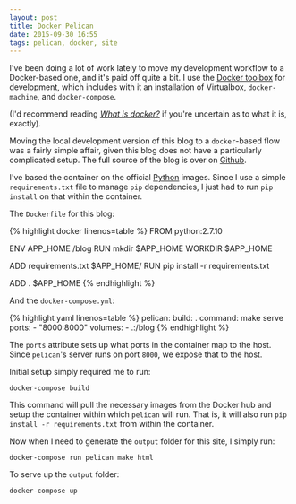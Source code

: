 ```yaml
---
layout: post
title: Docker Pelican
date: 2015-09-30 16:55
tags: pelican, docker, site
---
```


I've been doing a lot of work lately to move my development workflow to a Docker-based one, and it's paid off quite a bit. I use the [Docker toolbox](https://www.docker.com/toolbox) for development, which includes with it an installation of Virtualbox, `docker-machine`, and `docker-compose`.

(I'd recommend reading [_What is docker?_](https://www.docker.com/whatisdocker) if you're uncertain as to what it is, exactly).

Moving the local development version of this blog to a `docker`-based flow was a fairly simple affair, given this blog does not have a particularly complicated setup. The full source of the blog is over on [Github](https://github.com/astrohckr/blog-src).

I've based the container on the official [Python](https://hub.docker.com/_/python/) images. Since I use a simple `requirements.txt` file to manage `pip` dependencies, I just had to run `pip install` on that within the container.

The `Dockerfile` for this blog:

{% highlight docker linenos=table %}
FROM python:2.7.10

ENV APP_HOME /blog
RUN mkdir $APP_HOME
WORKDIR $APP_HOME

ADD requirements.txt $APP_HOME/
RUN pip install -r requirements.txt

ADD . $APP_HOME
{% endhighlight %}


And the `docker-compose.yml`:

{% highlight yaml linenos=table %}
pelican:
  build: .
  command: make serve
  ports:
    - "8000:8000"
  volumes:
    - .:/blog
{% endhighlight %}

The `ports` attribute sets up what ports in the container map to the host. Since `pelican`'s server runs on port `8000`, we expose that to the host.

Initial setup simply required me to run:

```
docker-compose build
```

This command will pull the necessary images from the Docker hub and setup the container within which `pelican` will run. That is, it will also run `pip install -r requirements.txt` from within the container.

Now when I need to generate the `output` folder for this site, I simply run:

```
docker-compose run pelican make html
```

To serve up the `output` folder:

```
docker-compose up
```
